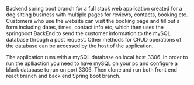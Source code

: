 Backend spring boot branch for a full stack web application created for a dog sitting business with multiple pages for reviews, contacts, booking etc. Customers who use the website can visit the booking page and fill out a form including dates, times, contact info etc, which then uses the springboot BackEnd to send the customer information to the mySQL database through a post request. Other methods for CRUD operations of the database can be accessed by the host of the application.

The application runs with a mySQL database on local host 3306. In order to run the aplliaction you need to have mySQL on your pc and configure a blank database to run on port 3306. Then clone and run both front end react branch and back end Spring boot branch.
